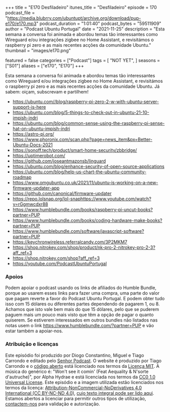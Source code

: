 +++
title = "E170 Desfiladeiro"
itunes_title = "Desfiladeiro"
episode = 170
podcast_file = "https://media.blubrry.com/ubuntupt/archive.org/download/pup-e170/e170.mp3"
podcast_duration = "1:01:40"
podcast_bytes = "59511909"
author = "Podcast Ubuntu Portugal"
date = "2021-11-25"
description = "Esta semana a conversa foi animada e abordou temas tão interessantes como Wireguard e/ou integrações zigbee no Home Assistant, e revisitámos o raspberry pi zero e as mais recentes acções da comunidade Ubuntu."
thumbnail = "images/e170.png"

featured = false
categories = ["Podcast"]
tags = [
  "NOT YET",
]
seasons = ["S01"]
aliases = ["e170", "E170"]
+++

Esta semana a conversa foi animada e abordou temas tão interessantes como Wireguard e/ou integrações zigbee no Home Assistant, e revisitámos o raspberry pi zero e as mais recentes acções da comunidade Ubuntu.
Já sabem: oiçam, subscrevam e partilhem!

* https://ubuntu.com//blog/raspberry-pi-zero-2-w-with-ubuntu-server-support-is-here
* https://ubuntu.com/blog/5-things-to-check-out-in-ubuntu-21-10-impish-indri
* https://ubuntu.com/blog/common-sense-using-the-raspberry-pi-sense-hat-on-ubuntu-impish-indri
* https://astro-pi.org/
* https://www.phoronix.com/scan.php?page=news_item&px=Better-Ubuntu-Docs-2021
* https://sonoff.tech/product/smart-home-security/zbbridge/
* https://uptimerobot.com/
* https://github.com/joseantmazonsb/linguard
* https://ubuntu.com/blog/enhance-security-of-open-source-applications
* https://ubuntu.com/blog/help-us-chart-the-ubuntu-community-roadmap
* https://www.omgubuntu.co.uk/2021/11/ubuntu-is-working-on-a-new-firmware-updater-app
* https://github.com/canonical/firmware-updater
* https://repo.lolsnap.org/lol-snaphttps://www.youtube.com/watch?v=rGgmwcdxr88
* https://www.humblebundle.com/books/raspberry-pi-uncut-books?partner=PUP
* https://www.humblebundle.com/books/coding-hardware-make-books?partner=PUP
* https://www.humblebundle.com/software/javascript-software?partner=PUP
* https://keychronwireless.referralcandy.com/3P2MKM7
* https://shop.nitrokey.com/shop/product/nk-pro-2-nitrokey-pro-2-3?aff_ref=3
* https://shop.nitrokey.com/shop?aff_ref=3
* https://youtube.com/PodcastUbuntuPortugal


### Apoios
Podem apoiar o podcast usando os links de afiliados do Humble Bundle, porque ao usarem esses links para fazer uma compra, uma parte do valor que pagam reverte a favor do Podcast Ubuntu Portugal.
E podem obter tudo isso com 15 dólares ou diferentes partes dependendo de pagarem 1, ou 8.
Achamos que isto vale bem mais do que 15 dólares, pelo que se puderem paguem mais um pouco mais visto que têm a opção de pagar o quanto quiserem.
Se estiverem interessados em outros bundles não listados nas notas usem o link https://www.humblebundle.com/?partner=PUP e vão estar também a apoiar-nos.

### Atribuição e licenças
Este episódio foi produzido por Diogo Constantino, Miguel e Tiago Carrondo e editado pelo [Senhor Podcast](https://senhorpodcast.pt/).
O website é produzido por Tiago Carrondo e o [código aberto](https://gitlab.com/podcastubuntuportugal/website) está licenciado nos termos da [Licença MIT](https://gitlab.com/podcastubuntuportugal/website/main/LICENSE).
A música do genérico é: "Won't see it comin' (Feat Aequality & N'sorte d'autruche)", por Alpha Hydrae e está licenciada nos termos da [CC0 1.0 Universal License](https://creativecommons.org/publicdomain/zero/1.0/).
Este episódio e a imagem utilizada estão licenciados nos termos da licença: [Attribution-NonCommercial-NoDerivatives 4.0 International (CC BY-NC-ND 4.0)](https://creativecommons.org/licenses/by-nc-nd/4.0/), [cujo texto integral pode ser lido aqui](https://creativecommons.org/licenses/by-nc-nd/4.0/legalcode). Estamos abertos a licenciar para permitir outros tipos de utilização, [contactem-nos](https://podcastubuntuportugal.org/contactos) para validação e autorização.

